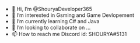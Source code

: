 - 👋 Hi, I’m @ShouryaDeveloper365
- 👀 I’m interested in Gsming and Game Devlopement
- 🌱 I’m currently learning C# and Java
- 💞️ I’m looking to collaborate on ...
- 📫 How to reach me Discord id: SHOURYA#5131

<!---
ShouryaDeveloper365/ShouryaDeveloper365 is a ✨ special ✨ repository because its `README.md` (this file) appears on your GitHub profile.
You can click the Preview link to take a look at your changes.
--->
